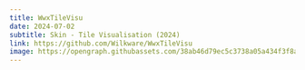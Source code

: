 ```yaml
---
title: WwxTileVisu
date: 2024-07-02
subtitle: Skin - Tile Visualisation (2024)
link: https://github.com/Wilkware/WwxTileVisu
image: https://opengraph.githubassets.com/38ab46d79ec5c3738a05a434f3f8a2ea054eaab9df84f1284564b8569eeb68e6/Wilkware/WwxTileVisu
---
```

